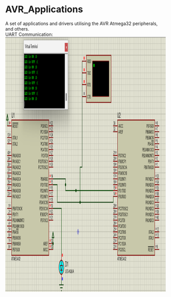 # AVR_Applications
A set of applications and drivers utilising the AVR Atmega32 peripherals, and others.   <br />
UART Communication:                                                                     <br />
<img src="https://github.com/MarawanAzmy/AVR_Applications/blob/main/Proteus%20Simulation/UART_Github.png" width="1000" height="800">
